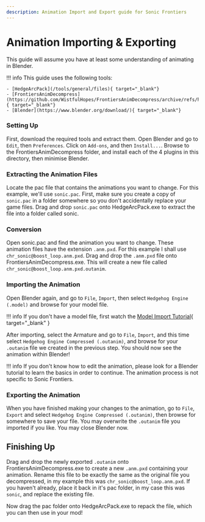 ```yaml
---
description: Animation Import and Export guide for Sonic Frontiers
---
```

# Animation Importing & Exporting
This guide will assume you have at least some understanding of animating in Blender.

!!! info
    This guide uses the following tools:

    - [HedgeArcPack](/tools/general/files){ target="_blank"}
    - [FrontiersAnimDecompress](https://github.com/WistfulHopes/FrontiersAnimDecompress/archive/refs/heads/master.zip){ target="_blank"}
    - [Blender](https://www.blender.org/download/){ target="_blank"}

### Setting Up
First, download the required tools and extract them. Open Blender and go to `Edit`, then `Preferences`. Click on `Add-ons`, and then `Install...`. Browse to the FrontiersAnimDecompress folder, and install each of the 4 plugins in this directory, then minimise Blender.

### Extracting the Animation Files
Locate the pac file that contains the animations you want to change. For this example, we'll use `sonic.pac`. First, make sure you create a copy of `sonic.pac` in a folder somewhere so you don't accidentally replace your game files. Drag and drop `sonic.pac` onto HedgeArcPack.exe to extract the file into a folder called sonic.

### Conversion
Open sonic.pac and find the animation you want to change. These animation files have the extension `.anm.pxd`. For this example I shall use `chr_sonic@boost_loop.anm.pxd`. Drag and drop the `.anm.pxd` file onto FrontiersAnimDecompress.exe. This will create a new file called `chr_sonic@boost_loop.anm.pxd.outanim`.

### Importing the Animation
Open Blender again, and go to `File`, `Import`, then select `Hedgehog Engine (.model)` and browse for your model file.

!!! info
    If you don't have a model file, first watch the [Model Import Tutorial](https://www.youtube.com/watch?v=B_-YJ2I1_M4){ target="_blank" }

After importing, select the Armature and go to `File`, `Import`, and this time select `Hedgehog Engine Compressed (.outanim)`, and browse for your `.outanim` file we created in the previous step. You should now see the animation within Blender!

!!! info
    If you don't know how to edit the animation, please look for a Blender tutorial to learn the basics in order to continue. The animation process is not specific to Sonic Frontiers.
	
### Exporting the Animation
When you have finished making your changes to the animation, go to `File`, `Export` and select `Hedgehog Engine Compressed (.outanim)`, then browse for somewhere to save your file. You may overwrite the `.outanim` file you imported if you like. You may close Blender now. 

## Finishing Up
Drag and drop the newly exported `.outanim` onto FrontiersAnimDecompress.exe to create a new `.anm.pxd` containing your animation. Rename this file to be exactly the same as the original file you decompressed, in my example this was `chr_sonic@boost_loop.anm.pxd`. If you haven't already, place it back in it's pac folder, in my case this was `sonic`, and replace the existing file. 

Now drag the pac folder onto HedgeArcPack.exe to repack the file, which you can then use in your mod!